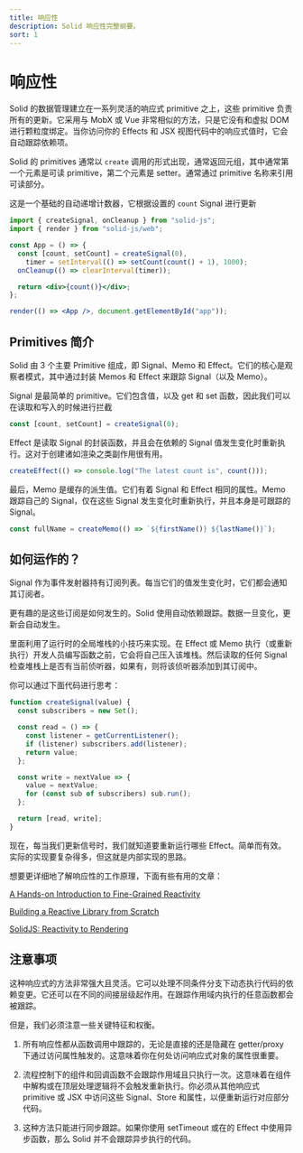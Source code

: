 ```yaml
---
title: 响应性
description: Solid 响应性完整纲要。
sort: 1
---
```


# 响应性

Solid 的数据管理建立在一系列灵活的响应式 primitive 之上，这些 primitive 负责所有的更新。它采用与 MobX 或 Vue 非常相似的方法，只是它没有和虚拟 DOM 进行颗粒度绑定。当你访问你的 Effects 和 JSX 视图代码中的响应式值时，它会自动跟踪依赖项。

Solid 的 primitives 通常以 `create` 调用的形式出现，通常返回元组，其中通常第一个元素是可读 primitive，第二个元素是 setter。通常通过 primitive 名称来引用可读部分。

这是一个基础的自动递增计数器，它根据设置的 `count` Signal 进行更新

```jsx
import { createSignal, onCleanup } from "solid-js";
import { render } from "solid-js/web";

const App = () => {
  const [count, setCount] = createSignal(0),
    timer = setInterval(() => setCount(count() + 1), 1000);
  onCleanup(() => clearInterval(timer));

  return <div>{count()}</div>;
};

render(() => <App />, document.getElementById("app"));
```

## Primitives 简介

Solid 由 3 个主要 Primitive 组成，即 Signal、Memo 和 Effect。它们的核心是观察者模式，其中通过封装 Memos 和 Effect 来跟踪 Signal（以及 Memo）。

Signal 是最简单的 primitive。它们包含值，以及 get 和 set 函数，因此我们可以在读取和写入的时候进行拦截

```js
const [count, setCount] = createSignal(0);
```

Effect 是读取 Signal 的封装函数，并且会在依赖的 Signal 值发生变化时重新执行。这对于创建诸如渲染之类副作用很有用。

```js
createEffect(() => console.log("The latest count is", count()));
```

最后，Memo 是缓存的派生值。它们有着 Signal 和 Effect 相同的属性。Memo 跟踪自己的 Signal，仅在这些 Signal 发生变化时重新执行，并且本身是可跟踪的 Signal。

```js
const fullName = createMemo(() => `${firstName()} ${lastName()}`);
```

## 如何运作的？

Signal 作为事件发射器持有订阅列表。每当它们的值发生变化时，它们都会通知其订阅者。

更有趣的是这些订阅是如何发生的。Solid 使用自动依赖跟踪。数据一旦变化，更新会自动发生。

里面利用了运行时的全局堆栈的小技巧来实现。在 Effect 或 Memo 执行（或重新执行）开发人员编写函数之前，它会将自己压入该堆栈。然后读取的任何 Signal 检查堆栈上是否有当前侦听器，如果有，则将该侦听器添加到其订阅中。

你可以通过下面代码进行思考：

```js
function createSignal(value) {
  const subscribers = new Set();

  const read = () => {
    const listener = getCurrentListener();
    if (listener) subscribers.add(listener);
    return value;
  };

  const write = nextValue => {
    value = nextValue;
    for (const sub of subscribers) sub.run();
  };

  return [read, write];
}
```

现在，每当我们更新信号时，我们就知道要重新运行哪些 Effect。简单而有效。实际的实现要复杂得多，但这就是内部实现的思路。

想要更详细地了解响应性的工作原理，下面有些有用的文章：

[A Hands-on Introduction to Fine-Grained Reactivity](https://dev.to/ryansolid/a-hands-on-introduction-to-fine-grained-reactivity-3ndf)

[Building a Reactive Library from Scratch](https://dev.to/ryansolid/building-a-reactive-library-from-scratch-1i0p)

[SolidJS: Reactivity to Rendering](https://indepth.dev/posts/1289/solidjs-reactivity-to-rendering)

## 注意事项

这种响应式的方法非常强大且灵活。它可以处理不同条件分支下动态执行代码的依赖变更。它还可以在不同的间接层级起作用。在跟踪作用域内执行的任意函数都会被跟踪。

但是，我们必须注意一些关键特征和权衡。

1. 所有响应性都从函数调用中跟踪的，无论是直接的还是隐藏在 getter/proxy 下通过访问属性触发的。这意味着你在何处访问响应式对象的属性很重要。

2. 流程控制下的组件和回调函数不会跟踪作用域且只执行一次。这意味着在组件中解构或在顶层处理逻辑将不会触发重新执行。你必须从其他响应式 primitive 或 JSX 中访问这些 Signal、Store 和属性，以便重新运行对应部分代码。

3. 这种方法只能进行同步跟踪。如果你使用 setTimeout 或在的 Effect 中使用异步函数，那么 Solid 并不会跟踪异步执行的代码。
